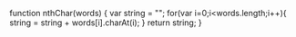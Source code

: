 function nthChar(words) {
  var string = "";
    for(var i=0;i<words.length;i++){
      string = string + words[i].charAt(i);
    }
    return string;
}